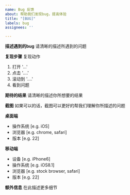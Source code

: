 ```yaml
---
name: Bug 反馈
about: 帮助我们发现bug，提高体验
title: "[BUG]"
labels: bug
assignees: ''

---
```


**描述遇到的bug**
请清晰的描述所遇到的问题

**复现步骤**
复现动作
1. 打开 '...'
2. 点击 '....'
3. 滚动到 '....'
4. 看到问题

**期待的结果**
请清晰的描述你所想要的结果

**截图**
如果可以的话，截图可以更好的帮我们理解你所描述的问题

**桌面端**
 - 操作系统 [e.g. iOS]
 - 浏览器 [e.g. chrome, safari]
 - 版本 [e.g. 22]

**移动端**
 - 设备 [e.g. iPhone6]
 - 操作系统 [e.g. iOS8.1]
 - 浏览器 [e.g. stock browser, safari]
 - 版本 [e.g. 22]

**额外信息**
在此描述更多细节
